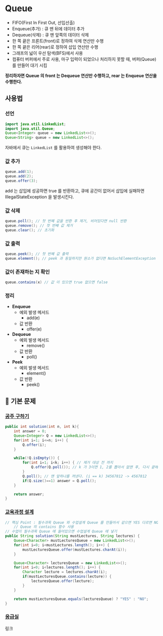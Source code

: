 # Queue

- FIFO(First In First Out, 선입선출)
- Enqueue(추가) : 큐 맨 뒤에 데이터 추가
- Dequeue(삭제) : 큐 맨 앞쪽의 데이터 삭제
- 한 쪽 끝은 프론트(front)로 정하여 삭제 연산만 수행
- 한 쪽 끝은 리어(rear)로 정하여 삽입 연산만 수행
- 그래프의 넓이 우선 탐색(BFS)에서 사용
- 컴퓨터 버퍼에서 주로 사용, 마구 입력이 되었으나 처리하지 못할 때, 버퍼(Queue)를 만들어 대기 시킴

__정리하자면 Queue 의 front 는 Dequeue 연산만 수행하고, rear 는 Enqueue 연산을 수행한다.__

## 사용법

### 선언

```java
import java.util.LinkedList; 
import java.util.Queue; 
Queue<Integer> queue = new LinkedList<>(); 
Queue<String> queue = new LinkedList<>(); 
```

자바에서 큐는 `LinkedList` 를 활용하여 생성해야 한다.

### 값 추가

```java
queue.add(1);
queue.add(2);
queue.offer(3);
```

add 는 삽입에 성공하면 true 를 반환하고, 큐에 공간이 없어서 삽입에 실패하면 IllegalStateException 을 발생시킨다.

### 값 삭제

```java
queue.poll(); // 첫 번째 값을 반환 후 제거, 비어있다면 null 반환
queue.remove(); // 첫 번째 값 제거
queue.clear(); // 초기화
```

### 값 출력

```java
queue.peek(); // 첫 번째 값 출력
queue.element(); // peek 과 동일하지만 원소가 없다면 NoSuchElementException 발생
```

### 값이 존재하는 지 확인

```java
queue.contains(x) // 값 이 있으면 true 없으면 false
```

### 정리

- __Enqueue__
  - 예외 발생 메서드 
    - add(e)
  - 값 반환
    - offer(e)
- __Dequeue__
  - 예외 발생 메서드
    - remove()
  - 값 반환
    - poll()
- __Peek__
  - 예외 발생 메서드
    - element()
  - 값 반환
    - peek()

## 🔑 기본 문제

### [공주 구하기](https://github.com/BAEKJungHo/algorithms/blob/master/src/src/main/java/inflearn/queue/saveprincess/Main.java)

```java
public int solution(int n, int k){
    int answer = 0;
    Queue<Integer> Q = new LinkedList<>();
    for(int i=1; i<=n; i++) {
        Q.offer(i);
    }

    while(!Q.isEmpty()) {
        for(int i=1; i<k; i++) { // 제거 대상 전 까지
            Q.offer(Q.poll()); // k 가 3이면 1, 2를 뽑아서 없앤 후, 다시 끝에 붙여 넣는다. -> 34567812
        }
        Q.poll(); // 맨 앞하나를 꺼낸다. (i == k) 34567812 -> 4567812
        if(Q.size()==1) answer = Q.poll();
    }

    return answer;
}
```

### [교육과정 설계](https://github.com/BAEKJungHo/algorithms/blob/master/src/src/main/java/inflearn/queue/teach/Main.java)

```java
// 핵심 Point : 필수과목 Queue 와 수업설계 Queue 를 만들어서 같으면 YES 다르면 NO
    // Queue 의 contains 함수 사용
// 수업이 필수과목 Queue 에 들어있으면 수업설계 Queue 에 넣기
public String solution(String mustLectures, String lectures) {
    Queue<Character> mustLecturesQueue = new LinkedList<>();
    for(int i=0; i<mustLectures.length(); i++) {
        mustLecturesQueue.offer(mustLectures.charAt(i));
    }

    Queue<Character> lecturesQueue = new LinkedList<>();
    for(int i=0; i<lectures.length(); i++) {
        Character lecture = lectures.charAt(i);
        if(mustLecturesQueue.contains(lecture)) {
            lecturesQueue.offer(lecture);
        }
    }

    return mustLecturesQueue.equals(lecturesQueue) ? "YES" : "NO";
}
```

### [응급실](https://github.com/BAEKJungHo/algorithms/blob/master/src/src/main/java/inflearn/queue/emergencyroom/Main.java)

링크 
